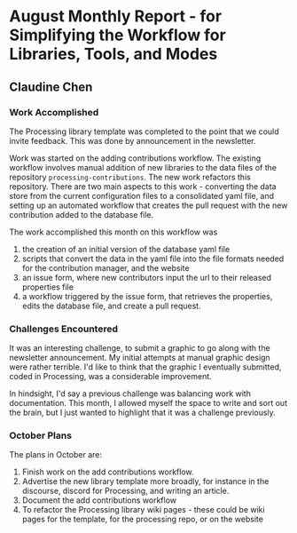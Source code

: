 # August Monthly Report - for Simplifying the Workflow for Libraries, Tools, and Modes
## Claudine Chen

### Work Accomplished
The Processing library template was completed to the point that we could invite feedback.
This was done by announcement in the newsletter.

Work was started on the adding contributions workflow. The existing workflow involves 
manual addition of new libraries to the data files of the repository
`processing-contributions`. The new work refactors this repository. There are two main 
aspects to this work - converting the data store from the current configuration files 
to a consolidated yaml file, and setting up an automated workflow that creates the pull
request with the new contribution added to the database file. 

The work accomplished this month on this workflow was 

1. the creation of an initial version of the database yaml file
2. scripts that convert the data in the yaml file into the file formats needed for the 
contribution manager, and the website
3. an issue form, where new contributors input the url to their released properties file
4. a workflow triggered by the issue form, that retrieves the properties, edits the 
database file, and create a pull request.

### Challenges Encountered

It was an interesting challenge, to submit a graphic to go along with the
newsletter announcement. My initial attempts at manual graphic design were rather 
terrible. I'd like to think that the graphic I eventually submitted, coded in Processing,
was a considerable improvement.

In hindsight, I'd say a previous challenge was balancing work with documentation.
This month, I allowed myself the space to write and sort out the brain, but I just
wanted to highlight that it was a challenge previously.


### October Plans

The plans in October are:

1. Finish work on the add contributions workflow.
2. Advertise the new library template more broadly, for instance in the discourse, 
discord for Processing, and writing an article.
3. Document the add contributions workflow
4. To refactor the Processing library wiki pages - these could be wiki pages for
the template, for the processing repo, or on the website